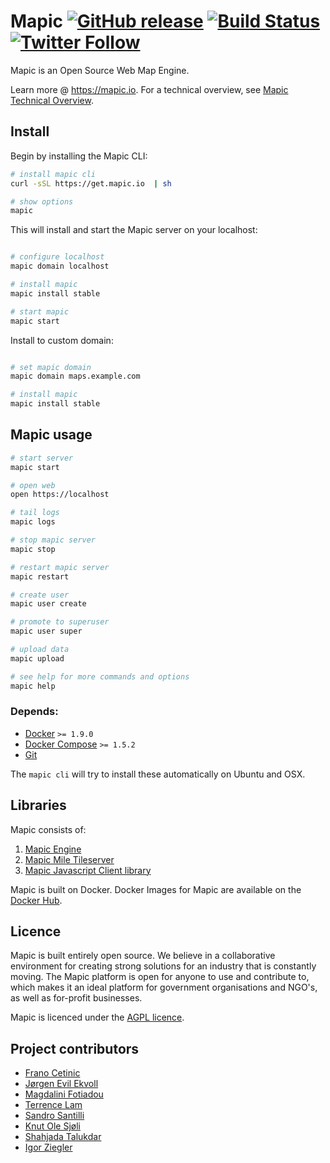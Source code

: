 # Mapic [![GitHub release](https://img.shields.io/github/release/mapic/mapic.svg)]() [![Build Status](https://travis-ci.org/mapic/mapic.svg?branch=master)](https://travis-ci.org/mapic/mapic) [![Twitter Follow](https://img.shields.io/twitter/follow/mapic_io.svg?style=social&label=Follow)](https://twitter.com/mapic_io) 

Mapic is an Open Source Web Map Engine. 

Learn more @ https://mapic.io. For a technical overview, see [Mapic Technical Overview](https://github.com/mapic/mapic/wiki/Mapic-Techincal-Overview).



## Install
Begin by installing the Mapic CLI:

```bash
# install mapic cli
curl -sSL https://get.mapic.io  | sh

# show options
mapic

```

This will install and start the Mapic server on your localhost:
```bash

# configure localhost
mapic domain localhost

# install mapic
mapic install stable

# start mapic
mapic start

```


Install to custom domain:
```bash

# set mapic domain
mapic domain maps.example.com

# install mapic
mapic install stable

```


## Mapic usage

```bash
# start server
mapic start

# open web
open https://localhost

# tail logs
mapic logs

# stop mapic server
mapic stop

# restart mapic server
mapic restart

# create user
mapic user create

# promote to superuser
mapic user super 

# upload data
mapic upload

# see help for more commands and options
mapic help
```



### Depends: 
- [Docker](https://docs.docker.com/engine/installation/) `>= 1.9.0`  
- [Docker Compose](https://docs.docker.com/compose/install/) `>= 1.5.2`  
- [Git](https://git-scm.com/book/en/v2/Getting-Started-Installing-Git)

The `mapic cli` will try to install these automatically on Ubuntu and OSX.


## Libraries
Mapic consists of:   
1. [Mapic Engine](https://github.com/mapic/engine)  
2. [Mapic Mile Tileserver](https://github.com/mapic/mile)    
3. [Mapic Javascript Client library](https://github.com/mapic/mapic.js)    

Mapic is built on Docker. Docker Images for Mapic are available on the [Docker Hub](https://hub.docker.com/u/mapic/).

## Licence
Mapic is built entirely open source. We believe in a collaborative environment for creating strong solutions for an industry that is constantly moving. The Mapic platform is open for anyone to use and contribute to, which makes it an ideal platform for government organisations and NGO's, as well as for-profit businesses.

Mapic is licenced under the [AGPL licence](https://github.com/mapic/mapic/blob/master/LICENCE).

## Project contributors
- [Frano Cetinic](https://github.com/franocetinic)
- [Jørgen Evil Ekvoll](https://github.com/jorgenevil)
- [Magdalini Fotiadou](https://github.com/mft74)
- [Terrence Lam](https://github.com/skyuplam)
- [Sandro Santilli](https://github.com/strk)
- [Knut Ole Sjøli](https://github.com/knutole)
- [Shahjada Talukdar](https://github.com/destromas1)
- [Igor Ziegler](https://github.com/igorziegler)
